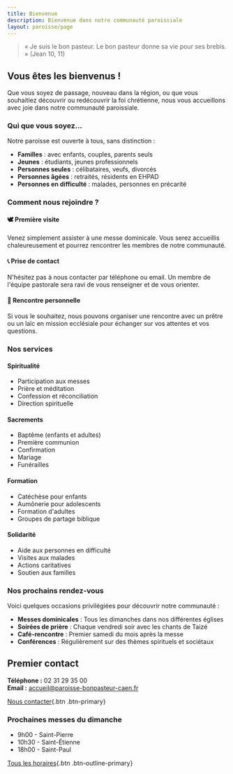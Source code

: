 ```yaml
---
title: Bienvenue
description: Bienvenue dans notre communauté paroissiale
layout: paroisse/page
---
```


> « Je suis le bon pasteur. Le bon pasteur donne sa vie pour ses brebis. » (Jean 10, 11)

## Vous êtes les bienvenus !

Que vous soyez de passage, nouveau dans la région, ou que vous souhaitiez découvrir ou redécouvrir la foi chrétienne, nous vous accueillons avec joie dans notre communauté paroissiale.

### Qui que vous soyez...

Notre paroisse est ouverte à tous, sans distinction :

- **Familles** : avec enfants, couples, parents seuls
- **Jeunes** : étudiants, jeunes professionnels
- **Personnes seules** : célibataires, veufs, divorcés
- **Personnes âgées** : retraités, résidents en EHPAD
- **Personnes en difficulté** : malades, personnes en précarité

### Comment nous rejoindre ?

#### 🕊️ Première visite
Venez simplement assister à une messe dominicale. Vous serez accueillis chaleureusement et pourrez rencontrer les membres de notre communauté.

#### 📞 Prise de contact
N'hésitez pas à nous contacter par téléphone ou email. Un membre de l'équipe pastorale sera ravi de vous renseigner et de vous orienter.

#### 🤝 Rencontre personnelle
Si vous le souhaitez, nous pouvons organiser une rencontre avec un prêtre ou un laïc en mission ecclésiale pour échanger sur vos attentes et vos questions.

### Nos services

#### Spiritualité
- Participation aux messes
- Prière et méditation
- Confession et réconciliation
- Direction spirituelle

#### Sacrements
- Baptême (enfants et adultes)
- Première communion
- Confirmation
- Mariage
- Funérailles

#### Formation
- Catéchèse pour enfants
- Aumônerie pour adolescents
- Formation d'adultes
- Groupes de partage biblique

#### Solidarité
- Aide aux personnes en difficulté
- Visites aux malades
- Actions caritatives
- Soutien aux familles

### Nos prochains rendez-vous

Voici quelques occasions privilégiées pour découvrir notre communauté :

- **Messes dominicales** : Tous les dimanches dans nos différentes églises
- **Soirées de prière** : Chaque vendredi soir avec les chants de Taizé
- **Café-rencontre** : Premier samedi du mois après la messe
- **Conférences** : Régulièrement sur des thèmes spirituels et sociétaux

## Premier contact

**Téléphone :** 02 31 29 35 00  
**Email :** [accueil@paroisse-bonpasteur-caen.fr](mailto:accueil@paroisse-bonpasteur-caen.fr)

[Nous contacter](/infos/contact){.btn .btn-primary}

### Prochaines messes du dimanche

- 9h00 - Saint-Pierre
- 10h30 - Saint-Étienne
- 18h00 - Saint-Paul

[Tous les horaires](/infos/messes-horaires){.btn .btn-outline-primary}
